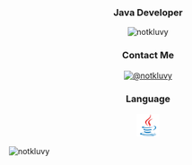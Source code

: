 <h3 align="center">Java Developer</h3>
<p align="center"> <img src="https://komarev.com/ghpvc/?username=notkluvy&label=Profile%20views&color=0e75b6&style=flat" alt="notkluvy" /> </p>

<h3 align="center">Contact Me</h3>
<p align="center">
<a href="https://twitter.com/@notkluvy" target="blank"><img align="center" src="https://raw.githubusercontent.com/rahuldkjain/github-profile-readme-generator/master/src/images/icons/Social/twitter.svg" alt="@notkluvy" height="30" width="40" /></a>
</p>

<h3 align="center">Language</h3>
<p align="center"> <a href="https://www.java.com" target="_blank" rel="noreferrer"> <img src="https://raw.githubusercontent.com/devicons/devicon/master/icons/java/java-original.svg" alt="java" width="40" height="40"/> </a> </p>

<p>&nbsp;<img align="center" src="https://github-readme-stats.vercel.app/api?username=notkluvy&show_icons=true&locale=en" alt="notkluvy" /></p>
